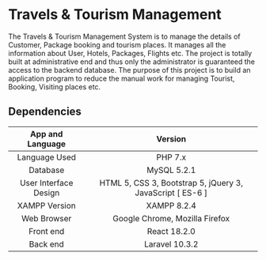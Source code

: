 # Travels & Tourism Management

The Travels & Tourism Management System is to manage the details of Customer, Package booking and tourism places. It manages all the information about User, Hotels, Packages, Flights etc. The project is totally built at administrative end and thus only the administrator is guaranteed the access to the backend database. The purpose of this project is to build an application program to reduce the manual work for managing Tourist, Booking, Visiting places etc.

## Dependencies

| App and Language        | Version                                                     |
| :------:                | :------:                                                    |
| Language Used           |PHP 7.x                                                      |
| Database                | MySQL 5.2.1                                                 |
| User Interface Design   | HTML 5, CSS 3, Bootstrap 5, jQuery 3, JavaScript [ ES-6 ]   |
| XAMPP Version           | XAMPP 8.2.4                                                 |
| Web Browser             | Google Chrome, Mozilla Firefox                              |
| Front end               | React 18.2.0                                                |
| Back end                | Laravel 10.3.2                                              |

